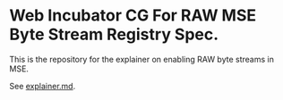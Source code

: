 # Web Incubator CG For RAW MSE Byte Stream Registry Spec.
This is the repository for the explainer on enabling RAW byte streams in MSE.

See [explainer.md](explainer.md).
